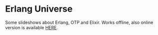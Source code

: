 # Erlang Universe

Some slideshows about Erlang, OTP and Elixir. Works offline, also online version is available [HERE](http://timcf.github.io/erlang-universe/index.html).
